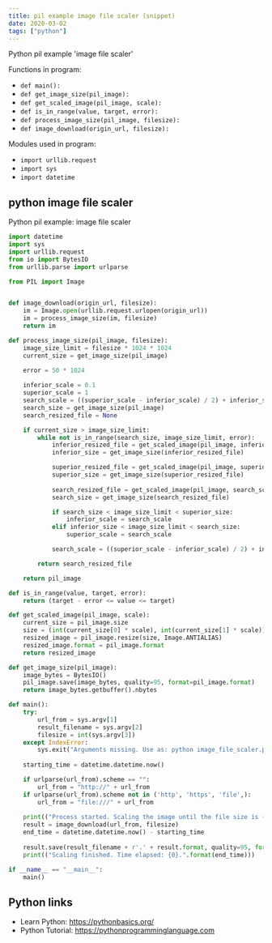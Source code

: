 ```yaml
---
title: pil example image file scaler (snippet)
date: 2020-03-02
tags: ["python"]
---
```

Python pil example 'image file scaler'

Functions in program: 
* `def main():`
* `def get_image_size(pil_image):`
* `def get_scaled_image(pil_image, scale):`
* `def is_in_range(value, target, error):`
* `def process_image_size(pil_image, filesize):`
* `def image_download(origin_url, filesize):`

Modules used in program: 
* `import urllib.request`
* `import sys`
* `import datetime`

## python image file scaler

Python pil example: image file scaler

```python
import datetime
import sys
import urllib.request
from io import BytesIO
from urllib.parse import urlparse

from PIL import Image


def image_download(origin_url, filesize):
    im = Image.open(urllib.request.urlopen(origin_url))
    im = process_image_size(im, filesize)
    return im

def process_image_size(pil_image, filesize):
    image_size_limit = filesize * 1024 * 1024
    current_size = get_image_size(pil_image)

    error = 50 * 1024
    
    inferior_scale = 0.1
    superior_scale = 1
    search_scale = ((superior_scale - inferior_scale) / 2) + inferior_scale
    search_size = get_image_size(pil_image)
    search_resized_file = None

    if current_size > image_size_limit:
        while not is_in_range(search_size, image_size_limit, error):
            inferior_resized_file = get_scaled_image(pil_image, inferior_scale)
            inferior_size = get_image_size(inferior_resized_file)

            superior_resized_file = get_scaled_image(pil_image, superior_scale)
            superior_size = get_image_size(superior_resized_file)
            
            search_resized_file = get_scaled_image(pil_image, search_scale)
            search_size = get_image_size(search_resized_file)

            if search_size < image_size_limit < superior_size:
                inferior_scale = search_scale
            elif inferior_size < image_size_limit < search_size:
                superior_scale = search_scale

            search_scale = ((superior_scale - inferior_scale) / 2) + inferior_scale

        return search_resized_file

    return pil_image

def is_in_range(value, target, error):
    return (target - error <= value <= target)

def get_scaled_image(pil_image, scale):
    current_size = pil_image.size
    size = (int(current_size[0] * scale), int(current_size[1] * scale))
    resized_image = pil_image.resize(size, Image.ANTIALIAS)
    resized_image.format = pil_image.format
    return resized_image

def get_image_size(pil_image):
    image_bytes = BytesIO()
    pil_image.save(image_bytes, quality=95, format=pil_image.format)
    return image_bytes.getbuffer().nbytes

def main():
    try:
        url_from = sys.argv[1]
        result_filename = sys.argv[2]
        filesize = int(sys.argv[3])
    except IndexError:
        sys.exit("Arguments missing. Use as: python image_file_scaler.py <url_origin> <name_destination> <file_size>")
    
    starting_time = datetime.datetime.now()

    if urlparse(url_from).scheme == "":
        url_from = "http://" + url_from
    if urlparse(url_from).scheme not in ('http', 'https', 'file',):
        url_from = "file:///" + url_from
    
    print(("Process started. Scaling the image until the file size is {0}MB.".format(filesize)))
    result = image_download(url_from, filesize)
    end_time = datetime.datetime.now() - starting_time
    
    result.save(result_filename + r'.' + result.format, quality=95, format=result.format)
    print(("Scaling finished. Time elapsed: {0}.".format(end_time)))

if __name__ == "__main__":
    main()


```

## Python links

- Learn Python: https://pythonbasics.org/
- Python Tutorial: https://pythonprogramminglanguage.com
